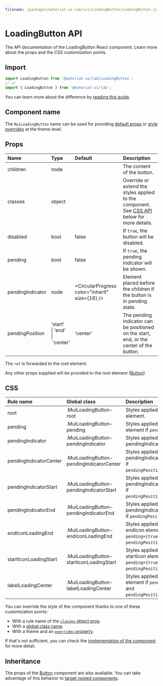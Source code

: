 ```yaml
---
filename: /packages/material-ui-lab/src/LoadingButton/LoadingButton.js
---
```


<!--- This documentation is automatically generated, do not try to edit it. -->

# LoadingButton API

<p class="description">The API documentation of the LoadingButton React component. Learn more about the props and the CSS customization points.</p>

## Import

```js
import LoadingButton from '@material-ui/lab/LoadingButton';
// or
import { LoadingButton } from '@material-ui/lab';
```

You can learn more about the difference by [reading this guide](/guides/minimizing-bundle-size/).



## Component name

The `MuiLoadingButton` name can be used for providing [default props](/customization/globals/#default-props) or [style overrides](/customization/globals/#css) at the theme level.

## Props

| Name | Type | Default | Description |
|:-----|:-----|:--------|:------------|
| <span class="prop-name">children</span> | <span class="prop-type">node</span> |  | The content of the button. |
| <span class="prop-name">classes</span> | <span class="prop-type">object</span> |  | Override or extend the styles applied to the component. See [CSS API](#css) below for more details. |
| <span class="prop-name">disabled</span> | <span class="prop-type">bool</span> | <span class="prop-default">false</span> | If `true`, the button will be disabled. |
| <span class="prop-name">pending</span> | <span class="prop-type">bool</span> | <span class="prop-default">false</span> | If `true`, the pending indicator will be shown. |
| <span class="prop-name">pendingIndicator</span> | <span class="prop-type">node</span> | <span class="prop-default">&lt;CircularProgress color="inherit" size={16} /></span> | Element placed before the children if the button is in pending state. |
| <span class="prop-name">pendingPosition</span> | <span class="prop-type">'start'<br>&#124;&nbsp;'end'<br>&#124;&nbsp;'center'</span> | <span class="prop-default">'center'</span> | The pending indicator can be positioned on the start, end, or the center of the button. |

The `ref` is forwarded to the root element.

Any other props supplied will be provided to the root element ([Button](/api/button/)).

## CSS

| Rule name | Global class | Description |
|:-----|:-------------|:------------|
| <span class="prop-name">root</span> | <span class="prop-name">.MuiLoadingButton-root</span> | Styles applied to the root element.
| <span class="prop-name">pending</span> | <span class="prop-name">.MuiLoadingButton-pending</span> | Styles applied to the root element if `pending={true}`.
| <span class="prop-name">pendingIndicator</span> | <span class="prop-name">.MuiLoadingButton-pendingIndicator</span> | Styles applied to the pendingIndicator element.
| <span class="prop-name">pendingIndicatorCenter</span> | <span class="prop-name">.MuiLoadingButton-pendingIndicatorCenter</span> | Styles applied to the pendingIndicator element if `pendingPosition="center"`.
| <span class="prop-name">pendingIndicatorStart</span> | <span class="prop-name">.MuiLoadingButton-pendingIndicatorStart</span> | Styles applied to the pendingIndicator element if `pendingPosition="start"`.
| <span class="prop-name">pendingIndicatorEnd</span> | <span class="prop-name">.MuiLoadingButton-pendingIndicatorEnd</span> | Styles applied to the pendingIndicator element if `pendingPosition="end"`.
| <span class="prop-name">endIconLoadingEnd</span> | <span class="prop-name">.MuiLoadingButton-endIconLoadingEnd</span> | Styles applied to the endIcon element if `pending={true}` and `pendingPosition="end"`.
| <span class="prop-name">startIconLoadingStart</span> | <span class="prop-name">.MuiLoadingButton-startIconLoadingStart</span> | Styles applied to the startIcon element if `pending={true}` and `pendingPosition="start"`.
| <span class="prop-name">labelLoadingCenter</span> | <span class="prop-name">.MuiLoadingButton-labelLoadingCenter</span> | Styles applied to the label element if `pending={true}` and `pendingPosition="center"`.

You can override the style of the component thanks to one of these customization points:

- With a rule name of the [`classes` object prop](/customization/components/#overriding-styles-with-classes).
- With a [global class name](/customization/components/#overriding-styles-with-global-class-names).
- With a theme and an [`overrides` property](/customization/globals/#css).

If that's not sufficient, you can check the [implementation of the component](https://github.com/mui-org/material-ui/blob/master/packages/material-ui-lab/src/LoadingButton/LoadingButton.js) for more detail.

## Inheritance

The props of the [Button](/api/button/) component are also available.
You can take advantage of this behavior to [target nested components](/guides/api/#spread).

